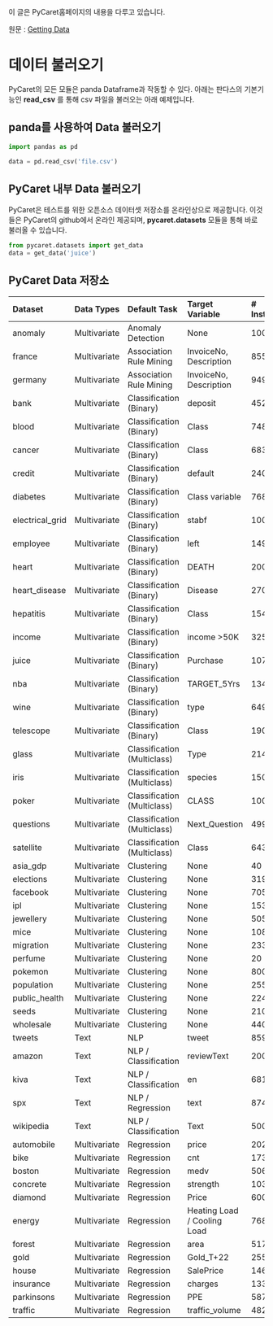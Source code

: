 이 글은 PyCaret홈페이지의 내용을 다루고 있습니다.

원문 : [Getting Data](https://pycaret.org/get-data/)

# 데이터 불러오기

PyCaret의 모든 모듈은 panda Dataframe과 작동할 수 있다. 아래는 판다스의 기본기능인 **read\_csv** 를 통해 csv 파일을 불러오는 아래 예제입니다.

## panda를 사용하여 Data 불러오기

```python
import pandas as pd

data = pd.read_csv('file.csv')
```

## PyCaret 내부 Data 불러오기

PyCaret은 테스트를 위한 오픈소스 데이터셋 저장소를 온라인상으로 제공합니다. 이것들은 PyCaret의 github에서 온라인 제공되며, **pycaret.datasets** 모듈을 통해 바로 불러올 수 있습니다.

```python
from pycaret.datasets import get_data
data = get_data('juice')
```

## PyCaret Data 저장소

| Dataset | Data Types | Default Task | Target Variable | \# Instances | \# Attributes |
| :-- | :-- | :-- | :-- | :-- | :-- |
| anomaly | Multivariate | Anomaly Detection | None | 1000 | 10 |
| france | Multivariate | Association Rule Mining | InvoiceNo, Description | 8557 | 8 |
| germany | Multivariate | Association Rule Mining | InvoiceNo, Description | 9495 | 8 |
| bank | Multivariate | Classification (Binary) | deposit | 45211 | 17 |
| blood | Multivariate | Classification (Binary) | Class | 748 | 5 |
| cancer | Multivariate | Classification (Binary) | Class | 683 | 10 |
| credit | Multivariate | Classification (Binary) | default | 24000 | 24 |
| diabetes | Multivariate | Classification (Binary) | Class variable | 768 | 9 |
| electrical\_grid | Multivariate | Classification (Binary) | stabf | 10000 | 14 |
| employee | Multivariate | Classification (Binary) | left | 14999 | 10 |
| heart | Multivariate | Classification (Binary) | DEATH | 200 | 16 |
| heart\_disease | Multivariate | Classification (Binary) | Disease | 270 | 14 |
| hepatitis | Multivariate | Classification (Binary) | Class | 154 | 32 |
| income | Multivariate | Classification (Binary) | income >50K | 32561 | 14 |
| juice | Multivariate | Classification (Binary) | Purchase | 1070 | 15 |
| nba | Multivariate | Classification (Binary) | TARGET\_5Yrs | 1340 | 21 |
| wine | Multivariate | Classification (Binary) | type | 6498 | 13 |
| telescope | Multivariate | Classification (Binary) | Class | 19020 | 11 |
| glass | Multivariate | Classification (Multiclass) | Type | 214 | 10 |
| iris | Multivariate | Classification (Multiclass) | species | 150 | 5 |
| poker | Multivariate | Classification (Multiclass) | CLASS | 100000 | 11 |
| questions | Multivariate | Classification (Multiclass) | Next\_Question | 499 | 4 |
| satellite | Multivariate | Classification (Multiclass) | Class | 6435 | 37 |
| asia\_gdp | Multivariate | Clustering | None | 40 | 11 |
| elections | Multivariate | Clustering | None | 3195 | 54 |
| facebook | Multivariate | Clustering | None | 7050 | 12 |
| ipl | Multivariate | Clustering | None | 153 | 25 |
| jewellery | Multivariate | Clustering | None | 505 | 4 |
| mice | Multivariate | Clustering | None | 1080 | 82 |
| migration | Multivariate | Clustering | None | 233 | 12 |
| perfume | Multivariate | Clustering | None | 20 | 29 |
| pokemon | Multivariate | Clustering | None | 800 | 13 |
| population | Multivariate | Clustering | None | 255 | 56 |
| public\_health | Multivariate | Clustering | None | 224 | 21 |
| seeds | Multivariate | Clustering | None | 210 | 7 |
| wholesale | Multivariate | Clustering | None | 440 | 8 |
| tweets | Text | NLP | tweet | 8594 | 2 |
| amazon | Text | NLP / Classification | reviewText | 20000 | 2 |
| kiva | Text | NLP / Classification | en | 6818 | 7 |
| spx | Text | NLP / Regression | text | 874 | 4 |
| wikipedia | Text | NLP / Classification | Text | 500 | 3 |
| automobile | Multivariate | Regression | price | 202 | 26 |
| bike | Multivariate | Regression | cnt | 17379 | 15 |
| boston | Multivariate | Regression | medv | 506 | 14 |
| concrete | Multivariate | Regression | strength | 1030 | 9 |
| diamond | Multivariate | Regression | Price | 6000 | 8 |
| energy | Multivariate | Regression | Heating Load / Cooling Load | 768 | 10 |
| forest | Multivariate | Regression | area | 517 | 13 |
| gold | Multivariate | Regression | Gold\_T+22 | 2558 | 121 |
| house | Multivariate | Regression | SalePrice | 1461 | 81 |
| insurance | Multivariate | Regression | charges | 1338 | 7 |
| parkinsons | Multivariate | Regression | PPE | 5875 | 22 |
| traffic | Multivariate | Regression | traffic\_volume | 48204 | 8 |
